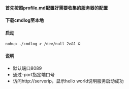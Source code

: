 #### 首先按照profile.md配置好需要收集的服务器的配置
#### 下载cmdlog至本地
#### 启动
`nohup ./cmdlog > /dev/null 2>&1 &`
#### 说明
- 默认端口8089
- 通过-port指定端口号
- 访问http://serverip，显示hello world说明服务启动成功
